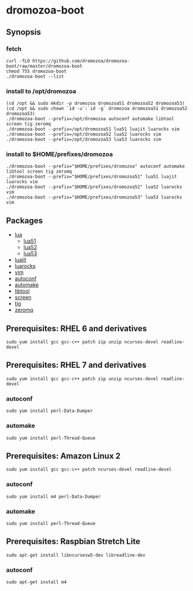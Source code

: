 # dromozoa-boot

## Synopsis

### fetch

```
curl -fLO https://github.com/dromozoa/dromozoa-boot/raw/master/dromozoa-boot
chmod 755 dromozoa-boot
./dromozoa-boot --list
```

### install to /opt/dromozoa

```
(cd /opt && sudo mkdir -p dromozoa dromozoa51 dromozoa52 dromozoa53)
(cd /opt && sudo chown `id -u`:`id -g` dromozoa dromozoa51 dromozoa52 dromozoa53)
./dromozoa-boot --prefix=/opt/dromozoa autoconf automake libtool screen tig zeromq
./dromozoa-boot --prefix=/opt/dromozoa51 lua51 luajit luarocks vim
./dromozoa-boot --prefix=/opt/dromozoa52 lua52 luarocks vim
./dromozoa-boot --prefix=/opt/dromozoa53 lua53 luarocks vim
```

### install to $HOME/prefixes/dromozoa

```
./dromozoa-boot --prefix="$HOME/prefixes/dromozoa" autoconf automake libtool screen tig zeromq
./dromozoa-boot --prefix="$HOME/prefixes/dromozoa51" lua51 luajit luarocks vim
./dromozoa-boot --prefix="$HOME/prefixes/dromozoa52" lua52 luarocks vim
./dromozoa-boot --prefix="$HOME/prefixes/dromozoa53" lua53 luarocks vim
```

## Packages

* [lua](https://www.lua.org/versions.html)
    * [lua51](https://dromozoa.s3.amazonaws.com/pub/index.html?prefix=pub%2Fdromozoa-autotoolize%2F1.1%2F)
    * [lua52](https://dromozoa.s3.amazonaws.com/pub/index.html?prefix=pub%2Fdromozoa-autotoolize%2F1.1%2F)
    * [lua53](https://dromozoa.s3.amazonaws.com/pub/index.html?prefix=pub%2Fdromozoa-autotoolize%2F1.1%2F)
* [luajit](https://luajit.org/download.html)
* [luarocks](https://luarocks.github.io/luarocks/releases/)
* [vim](https://github.com/vim/vim/releases)
* [autoconf](https://ftp.gnu.org/gnu/autoconf/)
* [automake](https://ftp.gnu.org/gnu/automake/)
* [libtool](https://ftp.gnu.org/gnu/libtool/)
* [screen](https://ftp.gnu.org/gnu/screen/)
* [tig](https://github.com/jonas/tig/releases)
* [zeromq](http://zeromq.org/intro:get-the-software)

## Prerequisites: RHEL 6 and derivatives

```
sudo yum install gcc gcc-c++ patch zip unzip ncurses-devel readline-devel
```

## Prerequisites: RHEL 7 and derivatives

```
sudo yum install gcc gcc-c++ patch zip unzip ncurses-devel readline-devel
```

### autoconf

```
sudo yum install perl-Data-Dumper
```

### automake

```
sudo yum install perl-Thread-Queue
```

## Prerequisites: Amazon Linux 2

```
sudo yum install gcc gcc-c++ patch ncurses-devel readline-devel
```

### autoconf

```
sudo yum install m4 perl-Data-Dumper
```

### automake

```
sudo yum install perl-Thread-Queue
```

## Prerequisites: Raspbian Stretch Lite

```
sudo apt-get install libncursesw5-dev libreadline-dev
```

### autoconf

```
sudo apt-get install m4
```
